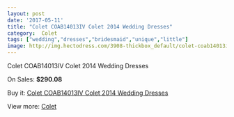 ```yaml
---
layout: post
date: '2017-05-11'
title: "Colet COAB14013IV Colet 2014 Wedding Dresses"
category:  Colet
tags: ["wedding","dresses","bridesmaid","unique","little"]
image: http://img.hectodress.com/3908-thickbox_default/colet-coab14013iv-colet-2014-wedding-dresses.jpg
---
```

Colet COAB14013IV Colet 2014 Wedding Dresses

On Sales: **$290.08**
<a href="https://www.hectodress.com/-colet/2033-colet-coab14013iv-colet-2014-wedding-dresses.html"><amp-img layout="responsive" width="600" height="600" src="//img.hectodress.com/3908-thickbox_default/colet-coab14013iv-colet-2014-wedding-dresses.jpg" alt="Colet COAB14013IV Colet 2014 Wedding Dresses 0" /></a>
<a href="https://www.hectodress.com/-colet/2033-colet-coab14013iv-colet-2014-wedding-dresses.html"><amp-img layout="responsive" width="600" height="600" src="//img.hectodress.com/3910-thickbox_default/colet-coab14013iv-colet-2014-wedding-dresses.jpg" alt="Colet COAB14013IV Colet 2014 Wedding Dresses 1" /></a>
<a href="https://www.hectodress.com/-colet/2033-colet-coab14013iv-colet-2014-wedding-dresses.html"><amp-img layout="responsive" width="600" height="600" src="//img.hectodress.com/3909-thickbox_default/colet-coab14013iv-colet-2014-wedding-dresses.jpg" alt="Colet COAB14013IV Colet 2014 Wedding Dresses 2" /></a>

Buy it: [Colet COAB14013IV Colet 2014 Wedding Dresses](https://www.hectodress.com/-colet/2033-colet-coab14013iv-colet-2014-wedding-dresses.html "Colet COAB14013IV Colet 2014 Wedding Dresses")

View more: [ Colet](https://www.hectodress.com/34--colet " Colet")